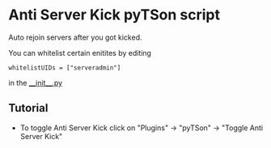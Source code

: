 # Anti Server Kick pyTSon script
Auto rejoin servers after you got kicked.

You can whitelist certain enitites by editing
```
whitelistUIDs = ["serveradmin"]
```
in the [\_\_init__.py](https://github.com/Bluscream/pyTSon_plugins/blob/master/scripts/antiServerKick/__init__.py)

## Tutorial
 - To toggle Anti Server Kick click on "Plugins" -> "pyTSon" -> "Toggle Anti Server Kick"